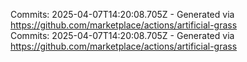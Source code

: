 Commits: 2025-04-07T14:20:08.705Z - Generated via https://github.com/marketplace/actions/artificial-grass
<br>
Commits: 2025-04-07T14:20:08.705Z - Generated via https://github.com/marketplace/actions/artificial-grass
<br>
